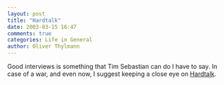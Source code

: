```yaml
---
layout: post
title: "Hardtalk"
date: 2003-03-15 16:47
comments: true
categories: Life in General
author: Oliver Thylmann
---
```



Good interviews is something that Tim Sebastian can do I have to say. In case of a war, and even now, I suggest keeping a close eye on [Hardtalk](http://news.bbc.co.uk/1/hi/programmes/hardtalk/).


